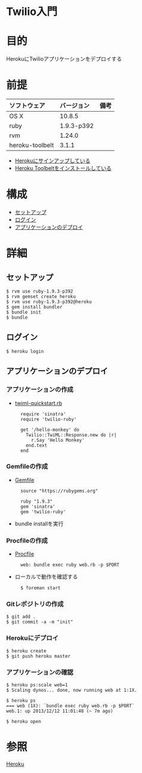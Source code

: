 Twilio入門
===================

# 目的 #
HerokuにTwilioアプリケーションをデプロイする

# 前提 #
| ソフトウェア   | バージョン   | 備考        |
|:---------------|:-------------|:------------|
| OS X           |10.8.5        |             |
| ruby           |1.9.3-p392    |             |
| rvm            |1.24.0        |             |
| heroku-toolbelt   |3.1.1      |             |

+ [Herokuにサインアップしている](https://id.heroku.com/signup/devcenter)
+ [Heroku Toolbeltをインストールしている](https://toolbelt.heroku.com/)

# 構成 #
+ [セットアップ](#chap1)
+ [ログイン](#chap2)
+ [アプリケーションのデプロイ](#chap3)

# 詳細 #

## <a name="chap1">セットアップ ##

    $ rvm use ruby-1.9.3-p392
    $ rvm gemset create heroku
    $ rvm use ruby-1.9.3-p392@heroku
    $ gem install bundler
    $ bundle init
    $ bundle

## <a name="chap2">ログイン ##

    $ heroku login

## <a name="chap3">アプリケーションのデプロイ ##

### アプリケーションの作成 ###
+ [twiml-quickstart.rb](twiml-quickstart.rb)

        require 'sinatra'
        require 'twilio-ruby'

        get '/hello-monkey' do
          Twilio::TwiML::Response.new do |r|    
            r.Say 'Hello Monkey'
          end.text
        end

### Gemfileの作成 ###
+ [Gemfile](Gemfile)

        source "https://rubygems.org"

        ruby "1.9.3"
        gem 'sinatra'
        gem 'twilio-ruby'

+ bundle installを実行
    
### Procfileの作成 ###

+ [Procfile](Procfile)

        web: bundle exec ruby web.rb -p $PORT

+ ローカルで動作を確認する

        $ foreman start

### Gitレポジトリの作成 ###

    $ git add .
    $ git commit -a -m "init"

### Herokuにデプロイ ###

    $ heroku create
    $ git push heroku master

### アプリケーションの確認 ###

    $ heroku ps:scale web=1
    $ Scaling dynos... done, now running web at 1:1X.

    $ heroku ps
    === web (1X): `bundle exec ruby web.rb -p $PORT`
    web.1: up 2013/12/12 11:01:48 (~ 7m ago)

    $ heroku open

# 参照 #

[Heroku](https://www.heroku.com/)
